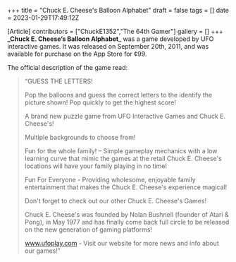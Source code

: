 +++
title = "Chuck E. Cheese's Balloon Alphabet"
draft = false
tags = []
date = 2023-01-29T17:49:12Z

[Article]
contributors = ["ChuckE1352","The 64th Gamer"]
gallery = []
+++
**_Chuck E. Cheese’s Balloon Alphabet**_ was a game developed by UFO interactive games. It was released on September 20th, 2011, and was available for purchase on the App Store for ¢99.

The official description of the game read:<blockquote>“GUESS THE LETTERS!

Pop the balloons and guess the correct letters to the identify the picture shown! Pop quickly to get the highest score!

A brand new puzzle game from UFO Interactive Games and Chuck E. Cheese's!

Multiple backgrounds to choose from!

Fun for the whole family! – Simple gameplay mechanics with a low learning curve that mimic the games at the retail Chuck E. Cheese's locations will have your family playing in no time!

Fun For Everyone - Providing wholesome, enjoyable family entertainment that makes the Chuck E. Cheese's experience magical!

Don't forget to check out our other Chuck E. Cheese's Games!

Chuck E. Cheese's was founded by Nolan Bushnell (founder of Atari & Pong), in May 1977 and has finally come back full circle to be released on the new generation of gaming platforms!

www.ufoplay.com - Visit our website for more news and info about our games!”</blockquote>